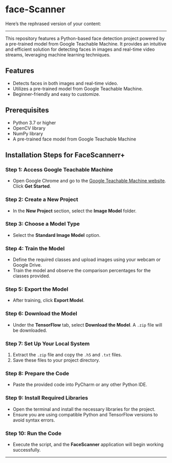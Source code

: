 # face-Scanner
Here’s the rephrased version of your content:  

---

This repository features a Python-based face detection project powered by a pre-trained model from Google Teachable Machine. It provides an intuitive and efficient solution for detecting faces in images and real-time video streams, leveraging machine learning techniques.  

## Features  
- Detects faces in both images and real-time video.  
- Utilizes a pre-trained model from Google Teachable Machine.  
- Beginner-friendly and easy to customize.  

## Prerequisites  
- Python 3.7 or higher  
- OpenCV library  
- NumPy library  
- A pre-trained face model from Google Teachable Machine  

## Installation Steps for FaceScannerr+  
### Step 1: Access Google Teachable Machine  
- Open Google Chrome and go to the [Google Teachable Machine website](https://teachablemachine.withgoogle.com/). Click **Get Started**.  

### Step 2: Create a New Project  
- In the **New Project** section, select the **Image Model** folder.  

### Step 3: Choose a Model Type  
- Select the **Standard Image Model** option.  

### Step 4: Train the Model  
- Define the required classes and upload images using your webcam or Google Drive.  
- Train the model and observe the comparison percentages for the classes provided.  

### Step 5: Export the Model  
- After training, click **Export Model**.  

### Step 6: Download the Model  
- Under the **TensorFlow** tab, select **Download the Model**. A `.zip` file will be downloaded.  

### Step 7: Set Up Your Local System  
1. Extract the `.zip` file and copy the `.h5` and `.txt` files.  
2. Save these files to your project directory.  

### Step 8: Prepare the Code  
- Paste the provided code into PyCharm or any other Python IDE.  

### Step 9: Install Required Libraries  
- Open the terminal and install the necessary libraries for the project.  
- Ensure you are using compatible Python and TensorFlow versions to avoid syntax errors.  

### Step 10: Run the Code  
- Execute the script, and the **FaceScanner** application will begin working successfully.  

---  
